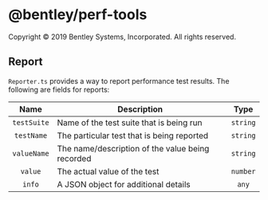 # @bentley/perf-tools

Copyright © 2019 Bentley Systems, Incorporated. All rights reserved.

## Report
`Reporter.ts` provides a way to report performance test results. The following are fields for reports:

|    Name     | Description                                      |  Type   |
|:-----------:|--------------------------------------------------|:-------:|
| `testSuite` | Name of the test suite that is being run         | `string`|
| `testName`  | The particular test that is being reported       | `string`|
| `valueName` | The name/description of the value being recorded | `string`|
|  `value`    | The actual value of the test                     | `number`|
|   `info`    | A JSON object for additional details             |  `any`  |
